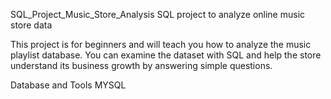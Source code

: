 SQL_Project_Music_Store_Analysis
SQL project to analyze online music store data

This project is for beginners and will teach you how to analyze the music playlist database.
You can examine the dataset with SQL and help the store understand its business growth by answering simple questions.

Database and Tools
MYSQL


